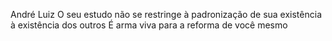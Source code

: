 André Luiz
O seu estudo não se restringe à padronização de sua existência à existência dos outros
É arma viva para a reforma de você mesmo
